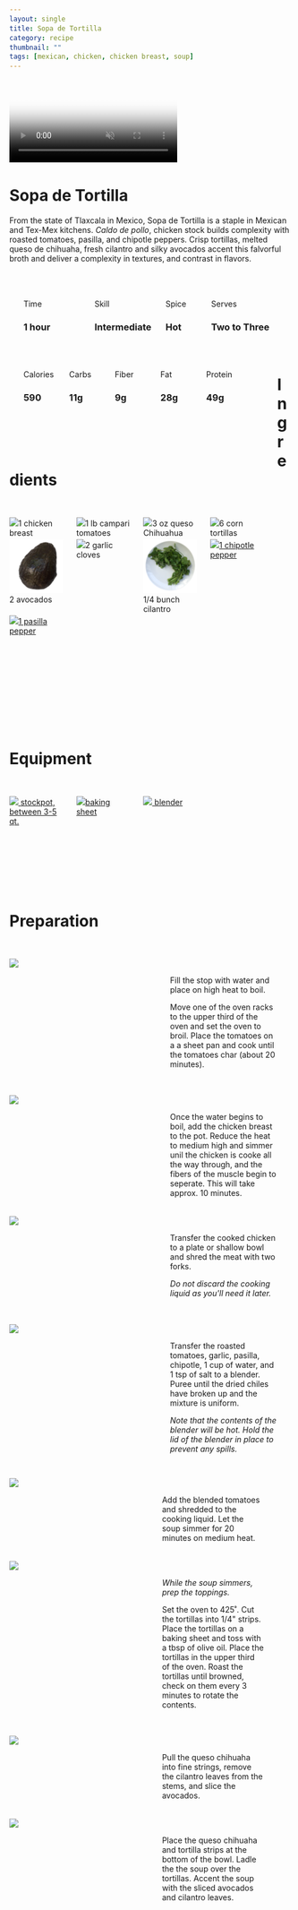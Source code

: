```yaml
---
layout: single
title: Sopa de Tortilla
category: recipe
thumbnail: ""
tags: [mexican, chicken, chicken breast, soup]
---
```

<div class="banner">
  <video autoplay loop muted class="banner__video" poster="/images/sopadetortilla.jpg">
    <source src="/images/SopadeTortilla.mp4" type="video/mp4">
  </video>
  <div class="overlay"> <h1> Sopa de Tortilla </h1></div>
</div>

From the state of Tlaxcala in Mexico, Sopa de Tortilla is a staple in Mexican and Tex-Mex kitchens. *Caldo de pollo*, chicken stock builds complexity with roasted tomatoes, pasilla, and chipotle peppers. Crisp tortillas, melted queso de chihuaha, fresh cilantro and silky avocados accent this falvorful broth and deliver a complexity in textures, and contrast in flavors.

<div id= "recipedetails">
<div id= "time"> Time </div>
<div id= "skill"> Skill </div>
<div id= "spice"> Spice </div>
<div id= "serves"> Serves </div>
</div>

<div id= "recipenumbers">
<div id= "time"><h3> 1 hour</h3> </div>
<div id= "skill"><h3> Intermediate</h3> </div>
<div id= "spice"><h3> Hot</h3> </div>
<div id= "serves"><h3> Two to Three</h3> </div>
</div>

<div id= "nutritiondetails">
<div id="calories"> Calories </div>
<div id="carbs"> Carbs </div>
<div id="fiber"> Fiber </div>
<div id="fat"> Fat </div>
<div id="protein"> Protein </div>
</div>

<div id= "nutritionnumbers">
<div id="calories"><h3> 590</h3> </div>
<div id="carbs"><h3> 11g</h3> </div>
<div id="fiber"><h3> 9g</h3> </div>
<div id="fat"><h3> 28g</h3> </div>
<div id="protein"><h3> 49g</h3> </div>
</div>

<div id= "ingredienthdr">
<h1>Ingredients</h1>
</div>

<div id="ingredients">
<div id="ingredientone"><img src="/images/ingredients/onechickenbreast.png"/>1 chicken breast </div>
<div id="ingredienttwo"><img src="/images/ingredients/camparitomatoes.png"/>1 lb campari tomatoes</div>
<div id="ingredientthree"><img src="/images/ingredients/quesochihuahua.png"/>3 oz queso Chihuahua</div>
<div id="ingredientfour"><img src="/images/ingredients/corntortillas.png"/>6 corn tortillas</div>
</div>

<div id="ingredients">
<div id="ingredientone"><img src="/images/ingredients/avocado.png"/>2 avocados</div>
<div id="ingredienttwo"><img src="/images/ingredients/2garlic.png"/>2 garlic cloves</div>
<div id="ingredientthree"><img src="/images/ingredients/cilantro.png"/>1/4 bunch cilantro</div>
<div id="ingredientfour"><a href="https://www.amazon.com/Los-Chileros-Organic-Chipotle-Package/dp/B00DIX9E3A/ref=as_li_ss_tl?ie=UTF8&qid=1481596889&sr=8-1&keywords=dried+chipotle+pepper&th=1&linkCode=ll1&tag=cilalime09-20&linkId=0458b689f247ea4baaafdb5f84085ce8"><img src="/images/ingredients/chipotlepepper.png"/>1 chipotle pepper</a></div>
</div>

<div id="ingredients">
<div id="ingredientone"><a href="https://www.amazon.com/Ancho-Mexican-Whole-Chile-Resealable/dp/B01AYGHAG6/ref=as_li_ss_tl?rps=1&ie=UTF8&qid=1481597794&sr=8-5&keywords=pasilla+pepper&refinements=p_85:2470955011&th=1&linkCode=ll1&tag=cilalime09-20&linkId=c90a3eb34ee3b8948d009827a7e3e73e"><img src="/images/ingredients/pasillapepper.png"/>1 pasilla pepper</a></div>
</div>

<div id= "equipmenthdr">
<h1>Equipment</h1>
</div>

<div id="equipment">
<div id="equipmentone"><a href="https://www.amazon.com/Creuset-Signature-Round-French-Truffle/dp/B0076NOFSC/ref=as_li_ss_tl?s=kitchen&rps=1&ie=UTF8&qid=1481598867&sr=1-38&keywords=le+creuset&refinements=p_85:2470955011&th=1&linkCode=ll1&tag=cilalime09-20&linkId=b006520d939a82b80abca523f804e092"><img src="/images/equipment/stockpot.png"/> stockpot, between 3-5 qt. </a></div>
<div id="equipmenttwo"><a href="https://www.amazon.com/Nordic-Ware-Natural-Aluminum-Commercial/dp/B000G0KJG4/ref=sr_1_5?s=kitchen&rps=1&ie=UTF8&qid=1481599505&sr=1-5&keywords=baking+sheet&refinements=p_85%3A2470955011"><img src="/images/equipment/bakingsheet.png"/>baking sheet</a></div>
<div id="equipmentthree"><a href="https://www.amazon.com/Breville-BBL605XL-Hemisphere-Control-Blender/dp/B005I72LMU/ref=as_li_ss_tl?s=kitchen&rps=1&ie=UTF8&qid=1481601822&sr=1-14&keywords=blender&refinements=p_85:2470955011,p_36:1253526011&linkCode=ll1&tag=cilalime09-20&linkId=b637316d3937e7e1c15e28b6e74a1c97"><img src="/images/equipment/blender.png"/> blender </a></div>
</div>

<div id="preparation">
<h1>Preparation</h1>
</div>

<div id="instruction">
<div id="image"><img src="/images/sopadetortilla/sopadetortilla1.png"/> </div>
<div id="step"> Fill the stop with water and place on high heat to boil. <p> Move one of the oven racks to the upper third of the oven and set the oven to broil. Place the tomatoes on a a sheet pan and cook until the tomatoes char (about 20 minutes).</p></div>
</div>

<div id="instruction">
<div id="image"><img src="/images/sopadetortilla/sopadetortilla2.png"/> </div>
<div id="step">Once the water begins to boil, add the chicken breast to the pot. Reduce the heat to medium high and simmer unil the chicken is cooke all the way through, and the fibers of the muscle begin to seperate. This will take approx. 10 minutes. </div>
</div>

<div id="instruction">
<div id="image"><img src="/images/sopadetortilla/sopadetortilla3.png"/> </div>
<div id="step">Transfer the cooked chicken to a plate or shallow bowl and shred the meat with two forks. <p><i>Do not discard the cooking liquid as you'll need it later.</i></p></div>
</div>

<div id="instruction">
<div id="image"><img src="/images/sopadetortilla/sopadetortilla4.png"/> </div>
<div id="step">	Transfer the roasted tomatoes, garlic, pasilla, chipotle, 1 cup of water, and 1 tsp of salt to a blender. Puree until the dried chiles have broken up and the mixture is uniform.
<p><i> Note that the contents of the blender will be hot. Hold the lid of the blender in place to prevent any spills.</i></p></div>

<div id="instruction">
<div id="image"><img src="/images/sopadetortilla/sopadetortilla5.png"/> </div>
<div id="step"> Add the blended tomatoes and shredded to the cooking liquid. Let the soup simmer for 20 minutes on medium heat.</div>
</div>

<div id="instruction">
<div id="image"><img src="/images/sopadetortilla/sopadetortilla6.png"/> </div>
<div id="step"><i>While the soup simmers, prep the toppings.</i><p> Set the oven to 425˚. Cut the tortillas into 1/4" strips. Place the tortillas on a baking sheet and toss with a tbsp of olive oil. Place the tortillas in the upper third of the oven. Roast the tortillas until browned, check on them every 3 minutes to rotate the contents. </p></div>
</div>

<div id="instruction">
<div id="image"><img src="/images/sopadetortilla/sopadetortilla7.png"/> </div>
<div id="step">Pull the queso chihuaha into fine strings, remove the cilantro leaves from the stems, and slice the avocados. </div>
</div>

<div id="instruction">
<div id="image"><img src="/images/sopadetortilla/sopadetortilla8.png"/> </div>
<div id="step">Place the queso chihuaha and tortilla strips at the bottom of the bowl. Ladle the the soup over the tortillas. Accent the soup with the sliced avocados and cilantro leaves.</div>
</div>

<style>

#banner__video {
    position:relative;
}

#overlay {
   position: absolute; 
   top: 200px; 
   left: 0; 
   width: 100%; 
}

#recipedetails { width: 90%; display:inline-block; float: left; margin-left: 5%; margin-top: 50px;}
#time { width: 26%; float: left;}
#skill { width: 26%; float: left; margin-left: 2%;}
#spice { width: 16%; float: left; margin-left: 2%;}
#serves { width 16%; float: left; margin-left: 2%;}
.clear {clear:both;}

#recipenumbers {width: 90%; display:inline-block; float: left; margin-left: 5%;}
#time { width: 26%; float: left;}
#skill { width: 26%; float: left; margin-left: 2%;}
#spice { width: 16%; float: left; margin-left: 2%;}
#serves { width 16%; float: left; margin-left: 2%;}
.clear {clear:both;}

#nutritiondetails { width: 90%; display:inline-block; float: left; margin-left: 5%; margin-top: 50px;}
#calories { width: 18%; float: left;}
#carbs { width: 18%; float: left; margin-left: 0%;}
#fiber { width: 18%; float: left; margin-left: 0%;}
#fat { width: 18%; float: left; margin-left: 0%;}
#protein { width: 18%; float: left; margin-left: 0%;}
.clear {clear:both;}

#nutritionnumbers { width: 90%; display:inline-block; float: left; margin-left: 5%; margin-bottom: 100px;}
#calories { width: 18%; float: left;}
#carbs { width: 18%; float: left; margin-left: 0%;}
#fiber { width: 18%; float: left; margin-left: 0%;}
#fat { width: 18%; float: left; margin-left: 0%;}
#protein { width: 18%; float: left; margin-left: 0%;}
.clear {clear:both;}

#ingredienthdr { margin-top:200px; margin-bottom:50px;}

#ingredients { width: 95%; display:inline-block;}
#ingredientone { width: 20%; float:left;}
#ingredienttwo { width: 20%; float:left; margin-left: 5%;}
#ingredientthree { width:20%; float:left; margin-left: 5%;}
#ingredientfour { width:20%; float:left; margin-left: 5%;}
.clear {clear:both;}

#equipmenthdr { margin-top:200px; margin-bottom:50px;}

#equipment { width: 95%; display:inline-block;}
#equipmentone { width: 20%; float:left;}
#equipmenttwo { width: 20%; float:left; margin-left: 5%;}
#equipmentthree { width:20%; float:left; margin-left: 5%;}
#equipmentfour { width:20%; float:left; margin-left: 5%;}
.clear {clear:both;}

#preparation { margin-top: 150px; margin-bottom: 50px;}

#instruction { width:95%; display:inline-block;}
#image { width: 40%; float:left;}
#step { width: 40%; float:right; margin-top: 30px; margin-bottom: 30px;}
.clear {clear:both;}`

</style>

